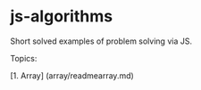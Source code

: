 # js-algorithms

Short solved examples of problem solving via JS.

Topics:

[1. Array] (array/readmearray.md)
